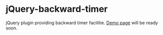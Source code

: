 jQuery-backward-timer
=====================

jQuery plugin providing backward timer facilitie. [Demo page](http://oblalex.github.io/jQuery-backward-timer/
) will be ready soon.
